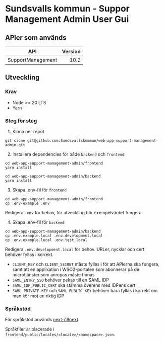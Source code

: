 # Sundsvalls kommun - Suppor Management Admin User Gui

## APIer som används

| API               | Version |
| ----------------- | ------: |
| SupportManagement |    10.2 |

## Utveckling

### Krav

- Node >= 20 LTS
- Yarn

### Steg för steg

1. Klona ner repot

```
git clone git@github.com:Sundsvallskommun/web-app-support-management-admin.git
```

2. Installera dependencies för både `backend` och `frontend`

```
cd web-app-support-management-admin/frontend
yarn install

cd web-app-support-management-admin/backend
yarn install
```

3. Skapa .env-fil för `frontend`

```
cd web-app-support-management-admin/frontend
cp .env-example .env
```

Redigera `.env` för behov, för utveckling bör exempelvärdet fungera.

4. Skapa .env-fil för `backend`

```
cd web-app-support-management-admin/backend
cp .env.example.local .env.development.local
cp .env.example.local .env.test.local
```

Redigera `.env.development.local` för behov. URLer, nycklar och cert behöver fyllas i korrekt.

- `CLIENT_KEY` och `CLIENT_SECRET` måste fyllas i för att APIerna ska fungera, samt att en applikation i WSO2-portalen som abonnerar på de microtjänster som anropas måste finnas
- `SAML_ENTRY_SSO` behöver pekas till en SAML IDP
- `SAML_IDP_PUBLIC_CERT` ska stämma överens med IDPens cert
- `SAML_PRIVATE_KEY` och `SAML_PUBLIC_KEY` behöver bara fyllas i korrekt om man kör mot en riktig IDP

### Språkstöd

För språkstöd används [next-i18next](https://github.com/i18next/next-i18next).

Språkfiler är placerade i `frontend/public/locales/<locale>/<namespace>.json`.

